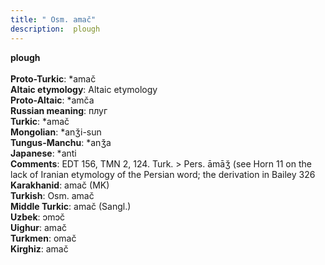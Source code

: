 ```yaml
---
title: " Osm. amač"
description:  plough
---
```

<strong> plough</strong><br><br>
<strong>Proto-Turkic</strong>:  *amač<br>
<strong>Altaic etymology</strong>:  Altaic etymology<br>
<strong> Proto-Altaic</strong>:  *amča<br>
<strong>Russian meaning</strong>:  плуг<br>
<strong>Turkic</strong>:  *amač<br>
<strong>Mongolian</strong>:  *anǯi-sun<br>
<strong>Tungus-Manchu</strong>:  *anǯa<br>
<strong>Japanese</strong>:  *anti<br>
<strong>Comments</strong>:  EDT 156, TMN 2, 124. Turk. > Pers. āmāǯ (see Horn 11 on the lack of Iranian etymology of the Persian word; the derivation in Bailey 326<br>
<strong>Karakhanid</strong>:  amač (MK)<br>
<strong>Turkish</strong>:  Osm. amač<br>
<strong>Middle Turkic</strong>:  amač (Sangl.)<br>
<strong>Uzbek</strong>:  ɔmɔč<br>
<strong>Uighur</strong>:  amač<br>
<strong>Turkmen</strong>:  omač<br>
<strong>Kirghiz</strong>:  amač<br>


